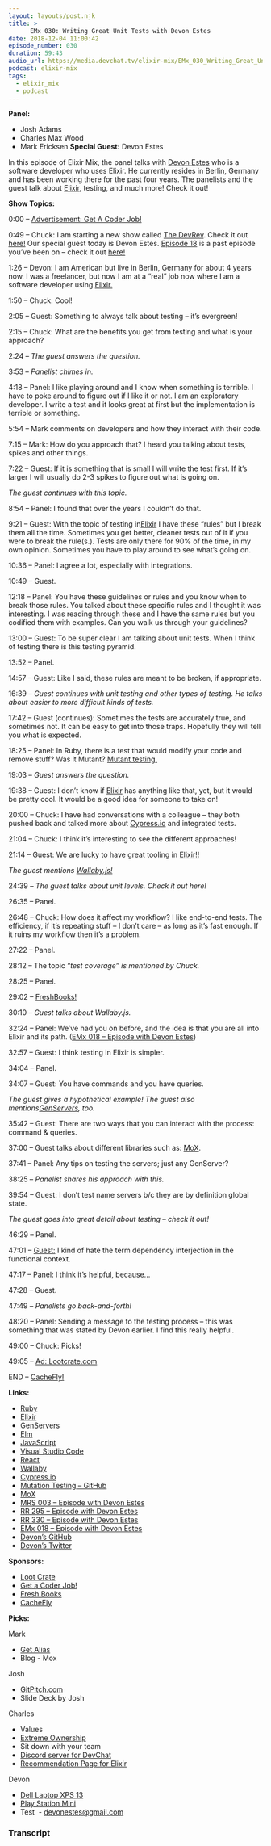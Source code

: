 ```yaml
---
layout: layouts/post.njk
title: >
      EMx 030: Writing Great Unit Tests with Devon Estes
date: 2018-12-04 11:00:42
episode_number: 030
duration: 59:43
audio_url: https://media.devchat.tv/elixir-mix/EMx_030_Writing_Great_Unit_Tests_with_Devon_Estes.mp3
podcast: elixir-mix
tags: 
  - elixir_mix
  - podcast
---
```


 **Panel:**

- Josh Adams
- Charles Max Wood 
- Mark Ericksen 
**Special Guest:** Devon Estes 

In this episode of Elixir Mix, the panel talks with [Devon Estes](https://twitter.com/devoncestes?lang=en) who is a software developer who uses Elixir. He currently resides in Berlin, Germany and has been working there for the past four years. The panelists and the guest talk about [Elixir](https://elixir-lang.org), testing, and much more! Check it out!

**Show Topics:**

0:00 – [Advertisement: Get A Coder Job!](https://devchat.tv/get-a-coder-job/)&nbsp;

0:49 – Chuck: I am starting a new show called [The DevRev](https://thedevrev.com). Check it out [here!](https://thedevrev.com) Our special guest today is Devon Estes. [Episode 18](https://devchat.tv/elixir-mix/emx-018-devon-estes-all-in-on-elixir/) is a past episode you’ve been on – check it out [here!](https://devchat.tv/elixir-mix/emx-018-devon-estes-all-in-on-elixir/)

1:26 – Devon: I am American but live in Berlin, Germany for about 4 years now. I was a freelancer, but now I am at a “real” job now where I am a software developer using [Elixir.](https://elixir-lang.org)

1:50 – Chuck: Cool!

2:05 – Guest: Something to always talk about testing – it’s evergreen!

2:15 – Chuck: What are the benefits you get from testing and what is your approach?

2:24 – _The guest answers the question._

3:53 – _Panelist chimes in._

4:18 – Panel: I like playing around and I know when something is terrible. I have to poke around to figure out if I like it or not. I am an exploratory developer. I write a test and it looks great at first but the implementation is terrible or something.

5:54 – Mark comments on developers and how they interact with their code.

7:15 – Mark: How do you approach that? I heard you talking about tests, spikes and other things.

7:22 – Guest: If it is something that is small I will write the test first. If it’s larger I will usually do 2-3 spikes to figure out what is going on.

_The guest continues with this topic._

8:54 – Panel: I found that over the years I couldn’t do that.

9:21 – Guest: With the topic of testing in[Elixir](https://elixir-lang.org) I have these “rules” but I break them all the time. Sometimes you get better, cleaner tests out of it if you were to break the rule(s.). Tests are only there for 90% of the time, in my own opinion. Sometimes you have to play around to see what’s going on.

10:36 – Panel: I agree a lot, especially with integrations.

10:49 – Guest.

12:18 – Panel: You have these guidelines or rules and you know when to break those rules. You talked about these specific rules and I thought it was interesting. I was reading through these and I have the same rules but you codified them with examples. Can you walk us through your guidelines?

13:00 – Guest: To be super clear I am talking about unit tests. When I think of testing there is this testing pyramid.

13:52 – Panel.

14:57 – Guest: Like I said, these rules are meant to be broken, if appropriate.

16:39 – _Guest continues with unit testing and other types of testing. He talks about easier to more difficult kinds of tests._

17:42 – Guest (continues): Sometimes the tests are accurately true, and sometimes not. It can be easy to get into those traps. Hopefully they will tell you what is expected.

18:25 – Panel: In Ruby, there is a test that would modify your code and remove stuff? Was it Mutant? [Mutant testing.](https://github.com/topics/mutation-testing)

19:03 – _Guest answers the question._

19:38 – Guest: I don’t know if [Elixir](https://elixir-lang.org) has anything like that, yet, but it would be pretty cool. It would be a good idea for someone to take on!

20:00 – Chuck: I have had conversations with a colleague – they both pushed back and talked more about [Cypress.io](https://www.cypress.io) and integrated tests.

21:04 – Chuck: I think it’s interesting to see the different approaches!

21:14 – Guest: We are lucky to have great tooling in [Elixir!!](https://elixir-lang.org)

_The guest mentions_ [_Wallaby.js!_](https://wallabyjs.com)

24:39 – _The guest talks about unit levels. Check it out here!_

26:35 – Panel.

26:48 – Chuck: How does it affect my workflow? I like end-to-end tests. The efficiency, if it’s repeating stuff – I don’t care – as long as it’s fast enough. If it ruins my workflow then it’s a problem.

27:22 – Panel.

28:12 – The topic “_test coverage” is mentioned by Chuck._

28:25 – Panel.

29:02 – [FreshBooks!](https://www.freshbooks.com)

30:10 – _Guest talks about Wallaby.js.&nbsp;_

32:24 – Panel: We’ve had you on before, and the idea is that you are all into Elixir and its path. ([EMx 018 – Episode with Devon Estes](https://devchat.tv/elixir-mix/emx-018-devon-estes-all-in-on-elixir/))

32:57 – Guest: I think testing in Elixir is simpler.&nbsp;

34:04 – Panel.

34:07 – Guest: You have commands and you have queries.

_The guest gives a hypothetical example! The guest also mentions_[_GenServers_](https://elixir-lang.org/getting-started/mix-otp/genserver.html)_, too._

35:42 – Guest: There are two ways that you can interact with the process: command & queries.

37:00 – Guest talks about different libraries such as: [MoX](https://github.com/mox-project/).

37:41 – Panel: Any tips on testing the servers; just any GenServer?

38:25 – _Panelist shares his approach with this._

39:54 – Guest: I don’t test name servers b/c they are by definition global state.

_The guest goes into great detail about testing – check it out!_

46:29 – Panel.

47:01 – [Guest:](https://github.com/devonestes) I kind of hate the term dependency interjection in the functional context.

47:17 – Panel: I think it’s helpful, because...

47:28 – Guest.

47:49 – _Panelists go back-and-forth!_

48:20 – Panel: Sending a message to the testing process – this was something that was stated by Devon earlier. I find this really helpful.

49:00 – Chuck: Picks!

49:05 – [Ad: Lootcrate.com](https://www.lootcrate.com)

END – [CacheFly!](https://www.cachefly.com)

**Links:**

- [Ruby](https://www.ruby-lang.org/en/)
- [Elixir](https://elixir-lang.org)
- [GenServers](https://elixir-lang.org/getting-started/mix-otp/genserver.html)
- [Elm](https://elm-lang.org)
- [JavaScript](https://www.javascript.com)
- [Visual Studio Code](https://code.visualstudio.com)
- [React](https://reactjs.org)
- [Wallaby](https://wallabyjs.com)
- [Cypress.io](https://www.cypress.io)
- [Mutation Testing – GitHub](https://github.com/topics/mutation-testing)
- [MoX](https://github.com/mox-project/)
- [MRS 003 – Episode with Devon Estes](https://devchat.tv/ruby-rogues/my-ruby-story-devon-c-estes/)
- [RR 295 – Episode with Devon Estes](https://devchat.tv/ruby-rogues/rr-295-the-european-ruby-community-with-devon-c-estes/)
- [RR 330 – Episode with Devon Estes](https://devchat.tv/ruby-rogues/rr-330-functions-vs-methods-devon-estes/)
- [EMx 018 – Episode with Devon Estes](https://devchat.tv/elixir-mix/emx-018-devon-estes-all-in-on-elixir/)
- [Devon’s GitHub](https://github.com/devonestes)
- [Devon’s Twitter](https://twitter.com/devoncestes?lang=en)

**Sponsors:**

- [Loot Crate](https://www.lootcrate.com)
- [Get a Coder Job!](https://devchat.tv/get-a-coder-job/)
- [Fresh Books](https://www.freshbooks.com)
- [CacheFly](https://www.cachefly.com)

**Picks:**

Mark

- [Get Alias](https://brainlid.org/dev/2018/11/13/git-aliases.html)
- Blog - Mox 

Josh

- [GitPitch.com](https://gitpitch.com)
- Slide Deck by Josh

Charles

- Values 
- [Extreme Ownership](https://www.amazon.com/Extreme-Ownership-U-S-Navy-SEALs-ebook/dp/B00VE4Y0Z2)
- Sit down with your team 
- [Discord server for DevChat](https://discord.gg/z7RNTHR)
- [Recommendation Page for Elixir](https://devchat.tv/elixir-mix-guests/)

Devon

- [Dell Laptop XPS 13](https://www.dell.com/en-us/shop/dell-laptops/xps-13/spd/xps-13-9360-laptop)
- [Play Station Mini](https://www.gamespot.com/articles/playstation-classic-mini-game-list-release-date-us/1100-6461870/)
- Test&nbsp; - devonestes@gmail.com


### Transcript


